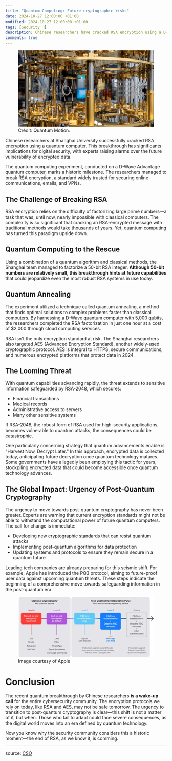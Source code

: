 ```yaml
---
title: "Quantum Computing: Future cryptographic risks"
date: 2024-10-27 12:00:00 +01:00
modified: 2024-10-27 12:00:00 +01:00
tags: [Security 🔐]
description: Chinese researchers have cracked RSA encryption using a D-Wave quantum computer, challenging the security of widely-used encryption standards. This milestone raises urgent questions about the future of digital security and the necessity for post-quantum cryptography.
comments: true
---
```


<figure> <img src="/assets/img/2/1.jpg" alt="quantum computer"> <figcaption>Crédit: Quantum Motion.</figcaption> </figure>

Chinese researchers at Shanghai University successfully cracked RSA encryption using a quantum computer. This breakthrough has significants implications for digital security, with experts raising alarms over the future vulnerability of encrypted data.

The quantum computing experiment, conducted on a D-Wave Advantage quantum computer, marks a historic milestone. The researchers managed to break RSA encryption, a standard widely trusted for securing online communications, emails, and VPNs.

## The Challenge of Breaking RSA

RSA encryption relies on the difficulty of factorizing large prime numbers—a task that was, until now, nearly impossible with classical computers. The complexity is so significant that cracking an RSA-encrypted message with traditional methods would take thousands of years. Yet, quantum computing has turned this paradigm upside down.

## Quantum Computing to the Rescue

Using a combination of a quantum algorithm and classical methods, the Shanghai team managed to factorize a 50-bit RSA integer. **Although 50-bit numbers are relatively small, this breakthrough hints at future capabilities** that could jeopardize even the most robust RSA systems in use today.

## Quantum Annealing

The experiment utilized a technique called quantum annealing, a method that finds optimal solutions to complex problems faster than classical computers. By harnessing a D-Wave quantum computer with 5,000 qubits, the researchers completed the RSA factorization in just one hour at a cost of $2,000 through cloud computing services.

RSA isn't the only encryption standard at risk. The Shanghai researchers also targeted AES (Advanced Encryption Standard), another widely-used cryptographic protocol. AES is integral to HTTPS, secure communications, and numerous encrypted platforms that protect data in 2024.

## The Looming Threat

With quantum capabilities advancing rapidly, the threat extends to sensitive information safeguarded by RSA-2048, which secures:

- Financial transactions
- Medical records
- Administrative access to servers
- Many other sensitive systems

If RSA-2048, the robust form of RSA used for high-security applications, becomes vulnerable to quantum attacks, the consequences could be catastrophic.

One particularly concerning strategy that quantum advancements enable is "Harvest Now, Decrypt Later." In this approach, encrypted data is collected today, anticipating future decryption once quantum technology matures. Some governments have allegedly been employing this tactic for years, stockpiling encrypted data that could become accessible once quantum technology advances.

## The Global Impact: Urgency of Post-Quantum Cryptography

The urgency to move towards post-quantum cryptography has never been greater. Experts are warning that current encryption standards might not be able to withstand the computational power of future quantum computers. The call for change is immediate:

- Developing new cryptographic standards that can resist quantum attacks
- Implementing post-quantum algorithms for data protection
- Updating systems and protocols to ensure they remain secure in a quantum future

Leading tech companies are already preparing for this seismic shift. For example, Apple has introduced the PQ3 protocol, aiming to future-proof user data against upcoming quantum threats. These steps indicate the beginning of a comprehensive move towards safeguarding information in the post-quantum era.

<figure> <img src="/assets/img/2/2.jpg" alt="data encryption"> <figcaption>Image courtesy of Apple</figcaption> </figure>

# Conclusion

The recent quantum breakthrough by Chinese researchers **is a wake-up call** for the entire cybersecurity community. The encryption protocols we rely on today, like RSA and AES, may not be safe tomorrow. The urgency to transition to post-quantum cryptography is clear—this shift is not a matter of if, but when. Those who fail to adapt could face severe consequences, as the digital world moves into an era defined by quantum technology.

Now you know why the security community considers this a historic moment—the end of RSA, as we know it, is comming.

---

source: [CSO](https://www.csoonline.com/article/3562701/chinese-researchers-break-rsa-encryption-with-a-quantum-computer.html)
